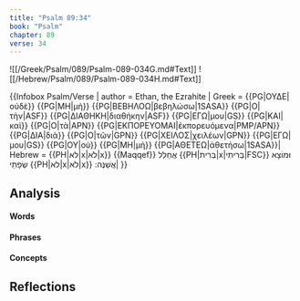 ```yaml
---
title: "Psalm 89:34"
book: "Psalm"
chapter: 89
verse: 34
---
```

![[/Greek/Psalm/089/Psalm-089-034G.md#Text]]
![[/Hebrew/Psalm/089/Psalm-089-034H.md#Text]]

{{Infobox Psalm/Verse |
  author = Ethan, the Ezrahite |
  Greek = {{PG|ΟΥΔΕ|οὐδὲ}} {{PG|ΜΗ|μὴ}} {{PG|ΒΕΒΗΛΟΩ|βεβηλώσω|1SASA}} {{PG|Ο|τὴν|ASF}} {{PG|ΔΙΑΘΗΚΗ|διαθήκην|ASF}} {{PG|ΕΓΩ|μου|GS}} {{PG|ΚΑΙ|καὶ}} {{PG|Ο|τὰ|APN}} {{PG|ΕΚΠΟΡΕΥΟΜΑΙ|ἐκπορευόμενα|PMP/APN}} {{PG|ΔΙΑ|διὰ}} {{PG|Ο|τῶν|GPN}} {{PG|ΧΕΙΛΟΣ|χειλέων|GPN}} {{PG|ΕΓΩ|μου|GS}} {{PG|ΟΥ|οὐ}} {{PG|ΜΗ|μὴ}} {{PG|ΑΘΕΤΕΩ|ἀθετήσω|1SASA}}|
  Hebrew = {{PH|לא|x|לֹא|x}} {{Maqqef}}
אֲחַלֵּל
{{PH|בְּרִית|x|בְּרִיתִי|FSC}}
וּמוֹצָא
שְׂפָתַי
{{PH|לא|x|לֹא|x}}
אֲשַׁנֶּה
׃|
}}

## Analysis

#### Words

#### Phrases

#### Concepts

## Reflections
